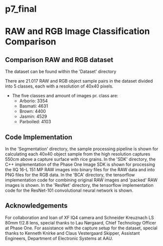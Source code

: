 # p7_final
# RAW and RGB Image Classification Comparison

## Comparison RAW and RGB dataset

The dataset can be found within the 'Dataset' directory 

There are 21.017 RAW and RGB object sample pairs in the dataset divided into 5 classes, each with a resolution of 40x40 pixels.
- The five classes and amount of images pr. class are:
  - Arborio: 3354
  - Basmati: 4631
  - Brown: 4400
  - Jasmin: 4529
  - Parboiled: 4103

## Code Implementation

In the 'Segmentation' directory, the sample processing pipeline is shown for calculating each 40x40 object sample from the high resolution captures 550cm above a capture surface with rice grains.
In the 'SDK' directory, the C++ implementation of the Phase One Image SDK is shown for processing the IIQ 16-L 151 MP RAW images into binary files for the RAW data and into PNG files for the RGB data. 
In the 'BCA' directory, the tensorflow implementation code for combining original RAW images and 'packed' RAW images is shown. 
In the 'ResNet' directory, the tensorflow implementation code for the ResNet-101 convolutional neural network is shown.

## Acknowledgements
For collaboration and loan of XF IQ4 camera and Schneider Kreuznach LS 80mm f/2.8 lens, special thanks to Lau Nørgaard, Chief Technology Officer at Phase One. For assistance with the capture setup for the dataset, special thanks to Kenneth Knirke and Claus Vestergaard Skipper, Assistant Engineers, Department of Electronic Systems at AAU.
